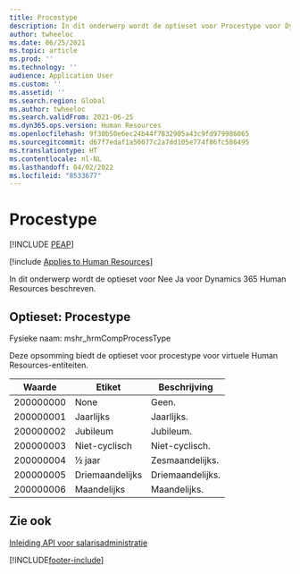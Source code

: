 ```yaml
---
title: Procestype
description: In dit onderwerp wordt de optieset voor Procestype voor Dynamics 365 Human Resources beschreven.
author: twheeloc
ms.date: 06/25/2021
ms.topic: article
ms.prod: ''
ms.technology: ''
audience: Application User
ms.custom: ''
ms.assetid: ''
ms.search.region: Global
ms.author: twheeloc
ms.search.validFrom: 2021-06-25
ms.dyn365.ops.version: Human Resources
ms.openlocfilehash: 9f30b50e6ec24b44f7832905a43c9fd979986065
ms.sourcegitcommit: d67f7edaf1a50077c2a7dd105e774f86fc586495
ms.translationtype: HT
ms.contentlocale: nl-NL
ms.lasthandoff: 04/02/2022
ms.locfileid: "8533677"
---
```

# <a name="process-type"></a>Procestype


[!INCLUDE [PEAP](../includes/peap-1.md)]

[!include [Applies to Human Resources](../includes/applies-to-hr.md)]

In dit onderwerp wordt de optieset voor Nee Ja voor Dynamics 365 Human Resources beschreven.

## <a name="option-set-process-type"></a>Optieset: Procestype

Fysieke naam: mshr_hrmCompProcessType

Deze opsomming biedt de optieset voor procestype voor virtuele Human Resources-entiteiten.

| Waarde | Etiket | Beschrijving |
| --- | --- | --- |
| 200000000 | None | Geen. |
| 200000001 | Jaarlijks | Jaarlijks. |
| 200000002 | Jubileum | Jubileum. |
| 200000003 | Niet-cyclisch | Niet-cyclisch. |
| 200000004 | ½ jaar | Zesmaandelijks. |
| 200000005 | Driemaandelijks | Driemaandelijks. |
| 200000006 | Maandelijks | Maandelijks. |

## <a name="see-also"></a>Zie ook

[Inleiding API voor salarisadministratie](hr-admin-integration-payroll-api-introduction.md)<br>


[!INCLUDE[footer-include](../includes/footer-banner.md)]
